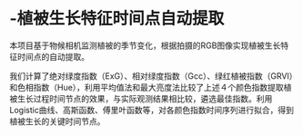 # -植被生长特征时间点自动提取
本项目基于物候相机监测植被的季节变化，根据拍摄的RGB图像实现植被生长特征时间点的自动提取。

我们计算了绝对绿度指数（ExG）、相对绿度指数（Gcc）、绿红植被指数（GRVI）和色相指数（Hue），利用平均值法和最大亮度法比较了上述４个颜色指数提取植被生长过程时间节点的效果，与实际观测结果相比较，遴选最佳指数。利用Logistic曲线、高斯函数、傅里叶函数等，对各颜色指数时间序列进行拟合，得到植被生长的关键时间节点。
